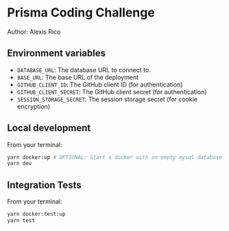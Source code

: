 # Prisma Coding Challenge

Author: Alexis Rico

## Environment variables

- `DATABASE_URL`: The database URL to connect to.
- `BASE_URL`: The base URL of the deployment
- `GITHUB_CLIENT_ID`: The GitHub client ID (for authentication)
- `GITHUB_CLIENT_SECRET`: The GitHub client secret (for authentication)
- `SESSION_STORAGE_SECRET`: The session storage secret (for cookie encryption)

## Local development

From your terminal:

```sh
yarn docker:up # OPTIONAL: Start a docker with an empty mysql database
yarn dev
```

## Integration Tests

From your terminal:

```sh
yarn docker:test:up
yarn test
```
